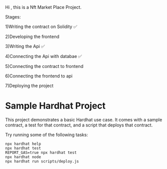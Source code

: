 Hi , this is a Nft Market Place Project.

Stages:

1)Writing the contract on Solidity ✅

2)Developing the frontend

3)Writing the Api ✅

4)Connecting the Api with databae ✅

5)Connecting the contract to frontend

6)Connecting the frontend to api

7)Deploying the project

# Sample Hardhat Project

This project demonstrates a basic Hardhat use case. It comes with a sample contract, a test for that contract, and a script that deploys that contract.

Try running some of the following tasks:

```shell
npx hardhat help
npx hardhat test
REPORT_GAS=true npx hardhat test
npx hardhat node
npx hardhat run scripts/deploy.js
```
